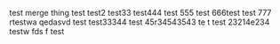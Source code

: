 test merge thing
test
test2
test33
test444
test 555
test 666test
test 777
rtestwa qedasvd
test
test33344
test 45r34543543
te t 
test 23214e234
testw fds f
test
